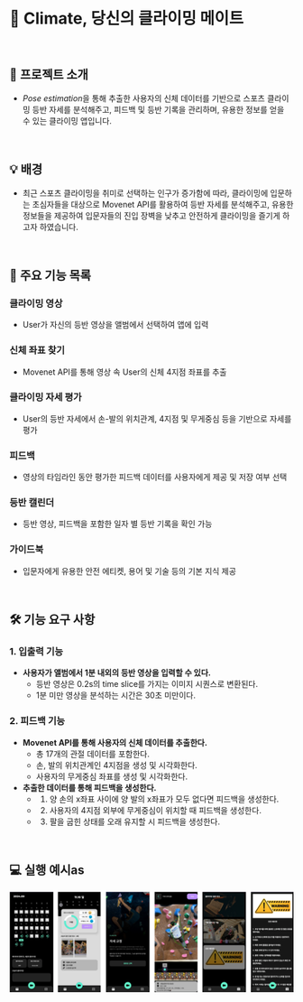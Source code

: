 # 🚀 Climate, 당신의 클라이밍 메이트

<br>

## 📌 프로젝트 소개
* <i>Pose estimation</i>을 통해 추출한 사용자의 신체 데이터를 기반으로 스포츠 클라이밍 등반 자세를 분석해주고, 피드백 및 등반 기록을 관리하며, 유용한 정보를 얻을 수 있는 클라이밍 앱입니다.

<br>

## 💡 배경
* 최근 스포츠 클라이밍을 취미로 선택하는 인구가 증가함에 따라, 클라이밍에 입문하는 초심자들을 대상으로 Movenet API를 활용하여 등반 자세를 분석해주고, 유용한 정보들을 제공하여 입문자들의 진입 장벽을 낮추고 안전하게 클라이밍을 즐기게 하고자 하였습니다.

<br>

## 📝 주요 기능 목록

### 클라이밍 영상
* User가 자신의 등반 영상을 앨범에서 선택하여 앱에 입력

### 신체 좌표 찾기
* Movenet API를 통해 영상 속 User의 신체 4지점 좌표를 추출 

### 클라이밍 자세 평가
* User의 등반 자세에서 손-발의 위치관계, 4지점 및 무게중심 등을 기반으로 자세를 평가

### 피드백
* 영상의 타임라인 동안 평가한 피드백 데이터를 사용자에게 제공 및 저장 여부 선택

### 등반 캘린더
* 등반 영상, 피드백을 포함한 일자 별 등반 기록을 확인 가능

### 가이드북
* 입문자에게 유용한 안전 에티켓, 용어 및 기술 등의 기본 지식 제공

<br>

## 🛠️ 기능 요구 사항

### 1. 입출력 기능
- **사용자가 앨범에서 1분 내외의 등반 영상을 입력할 수 있다.**
  - 등반 영상은 0.2s의 time slice를 가지는 이미지 시퀀스로 변환된다.
  - 1분 미만 영상을 분석하는 시간은 30초 미만이다.

### 2. 피드백 기능
- **Movenet API를 통해 사용자의 신체 데이터를 추출한다.**
  - 총 17개의 관절 데이터를 포함한다.
  - 손, 발의 위치관계인 4지점을 생성 및 시각화한다.
  - 사용자의 무게중심 좌표를 생성 및 시각화한다.
- **추출한 데이터를 통해 피드백을 생성한다.**
  - 1. 양 손의 x좌표 사이에 양 발의 x좌표가 모두 없다면 피드백을 생성한다. 
  - 2. 사용자의 4지점 외부에 무게중심이 위치할 때 피드백을 생성한다.
  - 3. 팔을 굽힌 상태를 오래 유지할 시 피드백을 생성한다.

<br>

## 💻 실행 예시as
<img src="app/src/main/res/drawable/appImages.png" width="800">
